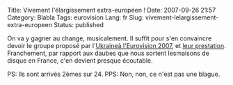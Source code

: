 Title: Vivement l'élargissement extra-européen !
Date: 2007-09-26 21:57
Category: Blabla
Tags: eurovision
Lang: fr
Slug: vivement-lelargissement-extra-europeen
Status: published

On va y gagner au change, musicalement. Il suffit pour s'en convaincre devoir le groupe proposé par l'[Ukraineà l'Eurovision 2007](http://info.rsr.ch/xobix_media/images/tsr/2007/swisstxt20070512_7813405_3.jpg), et [leur prestation](http://www.dailymotion.com/relevance/search/eurovision%2B2007%2Bukraine/video/x1ysgr_eurovision-2007-ukraine/1). Franchement, par rapport aux daubes que nous sortent lesmaisons de disque en France, c'en devient presque écoutable.

PS: Ils sont arrivés 2èmes sur 24.
PPS: Non, non, ce n'est pas une blague.
